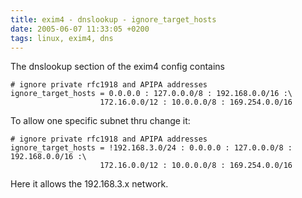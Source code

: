```yaml
---
title: exim4 - dnslookup - ignore_target_hosts
date: 2005-06-07 11:33:05 +0200
tags: linux, exim4, dns
---
```


The dnslookup section of the exim4 config contains

```none
# ignore private rfc1918 and APIPA addresses
ignore_target_hosts = 0.0.0.0 : 127.0.0.0/8 : 192.168.0.0/16 :\
                    172.16.0.0/12 : 10.0.0.0/8 : 169.254.0.0/16
```

To allow one specific subnet thru change it:

```none
# ignore private rfc1918 and APIPA addresses
ignore_target_hosts = !192.168.3.0/24 : 0.0.0.0 : 127.0.0.0/8 : 192.168.0.0/16 :\
                    172.16.0.0/12 : 10.0.0.0/8 : 169.254.0.0/16
```

Here it allows the 192.168.3.x network.
